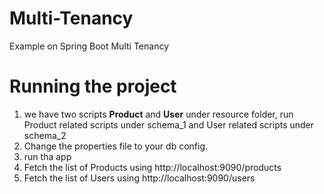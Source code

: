 # Multi-Tenancy
 Example on Spring Boot Multi Tenancy

# Running the project
 1. we have two scripts <b>Product</b> and <b>User</b> under resource folder, run Product related scripts under schema_1 and User related scripts under schema_2
 2. Change the properties file to your db config.
 3. run tha app
 4. Fetch the list of Products using http://localhost:9090/products
 5. Fetch the list of Users using http://localhost:9090/users


